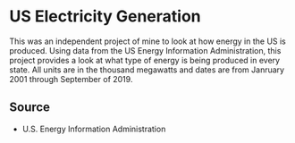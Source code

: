 # US Electricity Generation

This was an independent project of mine to look at how energy in the US is produced. Using data from the US Energy Information Administration, this project provides a look at what type of energy is being produced in every state. All units are in the thousand megawatts and dates are from Janruary 2001 through September of 2019.

## Source
* U.S. Energy Information Administration